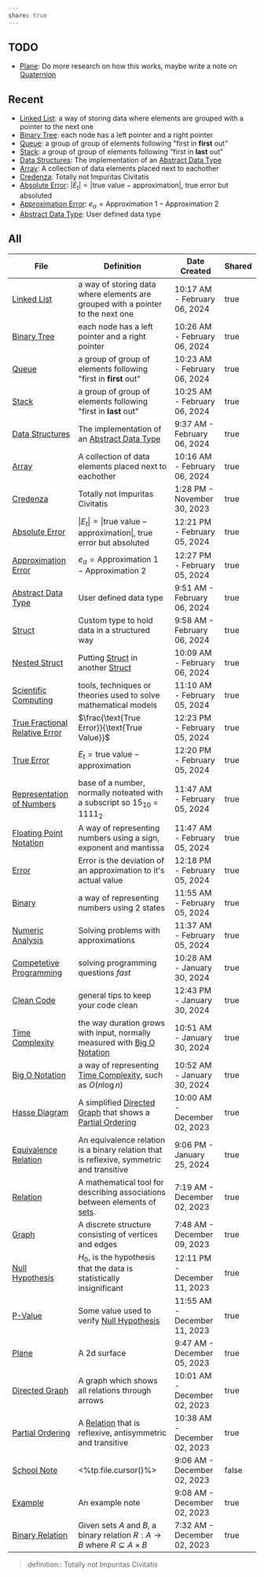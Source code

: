 ```yaml
---
share: true
---
```




## TODO
- [Plane](./Plane.md): Do more research on how this works, maybe write a note on [Quaternion](Quaternion.md)


## Recent
- [Linked List](./Linked%20List.md): a way of storing data where elements are grouped with a pointer to the next one
- [Binary Tree](./Binary%20Tree.md): each node has a left pointer and a right pointer
- [Queue](./Queue.md): a group of group of elements following "first in **first** out"
- [Stack](./Stack.md): a group of group of elements following "first in **last** out"
- [Data Structures](./Data%20Structures.md): The implementation of an [Abstract Data Type](Abstract%20Data%20Type.md)
- [Array](./Array.md): A collection of data elements placed next to eachother
- [Credenza](Credenza.md): Totally not Impuritas Civitatis
- [Absolute Error](./Absolute%20Error.md): $|E_t| = |\text{true value} - \text{approximation}|$, true error but absoluted
- [Approximation Error](./Approximation%20Error.md): $e_\alpha=\text{Approximation 1} - \text{Approximation 2}$
- [Abstract Data Type](./Abstract%20Data%20Type.md): User defined data type


## All
| File                                                                                                  | Definition                                                                               | Date Created                 | Shared |
| ----------------------------------------------------------------------------------------------------- | ---------------------------------------------------------------------------------------- | ---------------------------- | ------ |
| [Linked List](./Linked%20List.md)                                       | a way of storing data where elements are grouped with a pointer to the next one          | 10:17 AM - February 06, 2024 | true   |
| [Binary Tree](./Binary%20Tree.md)                                       | each node has a left pointer and a right pointer                                         | 10:26 AM - February 06, 2024 | true   |
| [Queue](./Queue.md)                                                   | a group of group of elements following "first in **first** out"                          | 10:23 AM - February 06, 2024 | true   |
| [Stack](./Stack.md)                                                   | a group of group of elements following "first in **last** out"                           | 10:25 AM - February 06, 2024 | true   |
| [Data Structures](./Data%20Structures.md)                               | The implementation of an [Abstract Data Type](Abstract%20Data%20Type.md)                                          | 9:37 AM - February 06, 2024  | true   |
| [Array](./Array.md)                                                   | A collection of data elements placed next to eachother                                   | 10:16 AM - February 06, 2024 | true   |
| [Credenza](Credenza.md)                                                                             | Totally not Impuritas Civitatis                                                          | 1:28 PM - November 30, 2023  | true   |
| [Absolute Error](./Absolute%20Error.md)                                 | $\|E_t\| = \|\text{true value} - \text{approximation}\|$, true error but absoluted       | 12:21 PM - February 05, 2024 | true   |
| [Approximation Error](./Approximation%20Error.md)                       | $e_\alpha=\text{Approximation 1} - \text{Approximation 2}$                               | 12:27 PM - February 05, 2024 | true   |
| [Abstract Data Type](./Abstract%20Data%20Type.md)                         | User defined data type                                                                   | 9:51 AM - February 06, 2024  | true   |
| [Struct](./Struct.md)                                                 | Custom type to hold data in a structured way                                             | 9:58 AM - February 06, 2024  | true   |
| [Nested Struct](./Nested%20Struct.md)                                   | Putting [Struct](Struct.md) in another [Struct](Struct.md)                                                 | 10:09 AM - February 06, 2024 | true   |
| [Scientific Computing](./Scientific%20Computing.md)                     | tools, techniques or theories used to solve mathematical models                          | 11:10 AM - February 05, 2024 | true   |
| [True Fractional Relative Error](./True%20Fractional%20Relative%20Error.md) | $\frac{\text{True Error}}{\text{True Value}}$                                            | 12:23 PM - February 05, 2024 | true   |
| [True Error](./True%20Error.md)                                         | $E_t = \text{true value} - \text{approximation}$                                         | 12:20 PM - February 05, 2024 | true   |
| [Representation of Numbers](./Representation%20of%20Numbers.md)           | base of a number, normally noteated with a subscript so $15_{10}$ = $1111_2$             | 11:47 AM - February 05, 2024 | true   |
| [Floating Point Notation](./Floating%20Point%20Notation.md)               | A way of representing numbers using a sign, exponent and mantissa                        | 11:47 AM - February 05, 2024 | true   |
| [Error](./Error.md)                                                   | Error is the deviation of an approximation to it's actual value                          | 12:18 PM - February 05, 2024 | true   |
| [Binary](./Binary.md)                                                 | a way of representing numbers using 2 states                                             | 11:55 AM - February 05, 2024 | true   |
| [Numeric Analysis](./Numeric%20Analysis.md)                             | Solving problems with approximations                                                     | 11:37 AM - February 05, 2024 | true   |
| [Competetive Programming](./Competetive%20Programming.md)               | solving programming questions *fast*                                                     | 10:28 AM - January 30, 2024  | true   |
| [Clean Code](./Clean%20Code.md)                                         | general tips to keep your code clean                                                     | 12:43 PM - January 30, 2024  | true   |
| [Time Complexity](./Time%20Complexity.md)                               | the way duration grows with input, normally measured with [Big O Notation](Big%20O%20Notation.md)             | 10:51 AM - January 30, 2024  | true   |
| [Big O Notation](./Big%20O%20Notation.md)                                 | a way of representing [Time Complexity](Time%20Complexity.md), such as $O(n\log{n})$                         | 10:52 AM - January 30, 2024  | true   |
| [Hasse Diagram](./Hasse%20Diagram.md)                                            | A simplified [Directed Graph](Directed%20Graph.md) that shows a [Partial Ordering](Partial%20Ordering.md)                        | 10:00 AM - December 02, 2023 | true   |
| [Equivalence Relation](./Equivalence%20Relation.md)                              | An equivalence relation is a binary relation that is reflexive, symmetric and transitive | 9:06 PM - January 25, 2024   | true   |
| [Relation](./Relation.md)                                                      | A mathematical tool for describing associations between elements of [sets](Set.md).       | 7:19 AM - December 02, 2023  | true   |
| [Graph](./Graph.md)                                                            | A discrete structure consisting of vertices and edges                                    | 7:48 AM - December 09, 2023  | true   |
| [Null Hypothesis](./Null%20Hypothesis.md)                                        | $H_0$, is the hypothesis that the data is statistically insignificant                    | 12:11 PM - December 11, 2023 | true   |
| [P-Value](./P-Value.md)                                                        | Some value used to verify [Null Hypothesis](Null%20Hypothesis.md)                                            | 11:55 AM - December 11, 2023 | true   |
| [Plane](./Plane.md)                                                            | A 2d surface                                                                             | 9:47 AM - December 05, 2023  | true   |
| [Directed Graph](./Directed%20Graph.md)                                          | A graph which shows all relations through arrows                                         | 10:01 AM - December 02, 2023 | true   |
| [Partial Ordering](./Partial%20Ordering.md)                                      | A [Relation](Relation.md) that is reflexive, antisymmetric and transitive                           | 10:38 AM - December 02, 2023 | true   |
| [School Note](./School%20Note.md)                                                             | <%tp.file.cursor()%>                                                                     | 9:06 AM - December 02, 2023  | false  |
| [Example](./Example.md)                                                                          | An example note                                                                          | 9:08 AM - December 02, 2023  | true   |
| [Binary Relation](./Binary%20Relation.md)                                        | Given sets $A$ and $B$, a binary relation $R:A\to B$ where $R \subseteq A \times B$      | 7:32 AM - December 02, 2023  | true   |


> definition:: Totally not Impuritas Civitatis